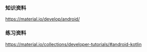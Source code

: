 ### 知识资料
https://material.io/develop/android/    

### 练习资料
https://material.io/collections/developer-tutorials/#android-kotlin